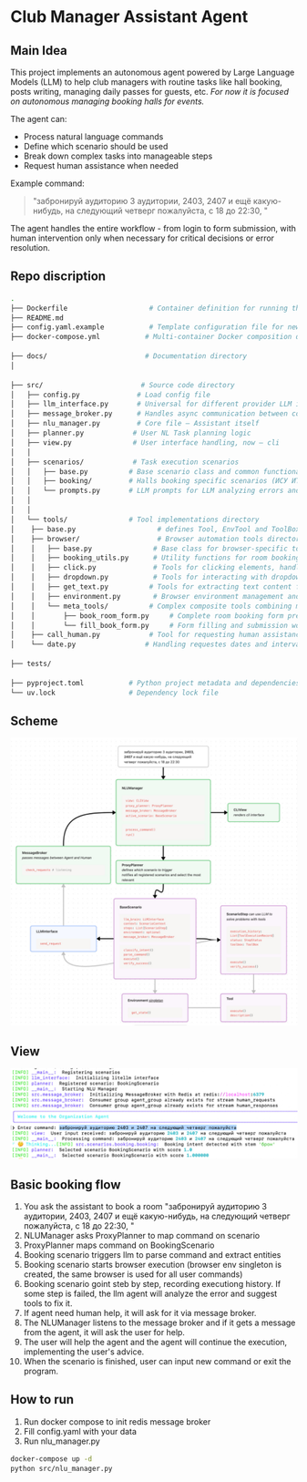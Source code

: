 # Club Manager Assistant Agent
## Main Idea

This project implements an autonomous agent powered by Large Language Models (LLM) to help club managers with routine tasks like hall booking, posts writing, managing daily passes for guests, etc. *For now it is focused on autonomous managing booking halls for events.*

The agent can:
- Process natural language commands
- Define which scenario should be used
- Break down complex tasks into manageable steps 
- Request human assistance when needed


Example command:
> "забронируй аудиторию 3 аудитории, 2403, 2407 и ещё какую-нибудь, на следующий четверг пожалуйста, с 18 до 22:30, "

The agent handles the entire workflow - from login to form submission, with human intervention only when necessary for critical decisions or error resolution.
## Repo discription
```bash
.
├── Dockerfile                    # Container definition for running the application
├── README.md
├── config.yaml.example           # Template configuration file for new deployments
├── docker-compose.yml           # Multi-container Docker composition definition

├── docs/                        # Documentation directory
│

├── src/                        # Source code directory
│   ├── config.py              # Load config file
│   ├── llm_interface.py       # Universal for different provider LLM integration interface
│   ├── message_broker.py      # Handles async communication between components (now between llm and user)
│   ├── nlu_manager.py         # Core file – Assistant itself
│   ├── planner.py            # User NL Task planning logic
│   ├── view.py               # User interface handling, now – cli
│   │
│   ├── scenarios/            # Task execution scenarios
│   │   ├── base.py          # Base scenario class and common functionality
│   │   ├── booking/         # Halls booking specific scenarios (ИСУ ИТМО)
│   │   └── prompts.py       # LLM prompts for LLM analyzing errors and suggesting tools
│   │
│   │
│   └── tools/               # Tool implementations directory
│    ├── base.py                    # defines Tool, EnvTool and ToolBox
│    ├── browser/                   # Browser automation tools directory
│    │   ├── base.py               # Base class for browser-specific tools
│    │   ├── booking_utils.py      # Utility functions for room booking (interval mapping, room ID extraction, etc)
│    │   ├── click.py              # Tools for clicking elements, handling navigation, filling forms
│    │   ├── dropdown.py           # Tools for interacting with dropdown menus
│    │   ├── get_text.py          # Tools for extracting text content from elements
│    │   ├── environment.py        # Browser environment management and state tracking
│    │   └── meta_tools/          # Complex composite tools combining multiple atomic operations
│    │       ├── book_room_form.py     # Complete room booking form preparation workflow
│    │       └── fill_book_form.py     # Form filling and submission workflow  
│    ├── call_human.py            # Tool for requesting human assistance via message broker
│    └── date.py                 # Handling requestes dates and intervals

├── tests/                   

├── pyproject.toml           # Python project metadata and dependencies
└── uv.lock                  # Dependency lock file
```
## Scheme
![image](images_readme/scheme_agent.jpg)

## View
![image](images_readme/cli_view.jpg)

## Basic booking flow
1. You ask the assistant to book a room "забронируй аудиторию 3 аудитории, 2403, 2407 и ещё какую-нибудь, на следующий четверг пожалуйста, с 18 до 22:30, "
2. NLUManager asks ProxyPlanner to map command on scenario
3. ProxyPlanner maps command on BookingScenario
4. Booking scenario triggers llm to parse command and extract entities
5. Booking scenario starts browser execution (browser env singleton is created, the same browser is used for all user commands)
6. Booking scenario goint steb by step, recording executiong history. If some step is failed, the llm agent will analyze the error and suggest tools to fix it.
7. If agent need human help, it will ask for it via message broker.
8. The NLUManager listens to the message broker and if it gets a message from the agent, it will ask the user for help.
9. The user will help the agent and the agent will continue the execution, implementing the user's advice.
10. When the scenario is finished, user can input new command or exit the program.

## How to run
1. Run docker compose to init redis message broker
2. Fill config.yaml with your data
3. Run nlu_manager.py
```bash
docker-compose up -d
python src/nlu_manager.py
```

